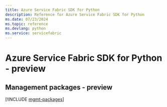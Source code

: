 ```yaml
---
title: Azure Service Fabric SDK for Python
description: Reference for Azure Service Fabric SDK for Python
ms.date: 07/23/2024
ms.topic: reference
ms.devlang: python
ms.service: servicefabric
---
```

# Azure Service Fabric SDK for Python - preview

## Management packages - preview
[!INCLUDE [mgmt-packages](service-fabric-mgmt-index.md)]